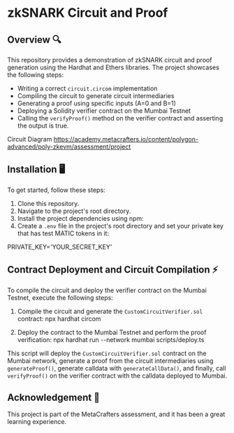# zkSNARK Circuit and Proof

## Overview 🔍

This repository provides a demonstration of zkSNARK circuit and proof generation using the Hardhat and Ethers libraries. The project showcases the following steps:

- Writing a correct `circuit.circom` implementation
- Compiling the circuit to generate circuit intermediaries
- Generating a proof using specific inputs (A=0 and B=1)
- Deploying a Solidity verifier contract on the Mumbai Testnet
- Calling the `verifyProof()` method on the verifier contract and asserting the output is true.

Circuit Diagram
https://academy.metacrafters.io/content/polygon-advanced/poly-zkevm/assessment/project

## Installation 🖥️

To get started, follow these steps:

1. Clone this repository.
2. Navigate to the project's root directory.
3. Install the project dependencies using npm:
4. Create a `.env` file in the project's root directory and set your private key that has test MATIC tokens in it:

PRIVATE_KEY='YOUR_SECRET_KEY'

## Contract Deployment and Circuit Compilation ⚡

To compile the circuit and deploy the verifier contract on the Mumbai Testnet, execute the following steps:

1. Compile the circuit and generate the `CustomCircuitVerifier.sol` contract:
npx hardhat circom


2. Deploy the contract to the Mumbai Testnet and perform the proof verification:
npx hardhat run --network mumbai scripts/deploy.ts


This script will deploy the `CustomCircuitVerifier.sol` contract on the Mumbai network, generate a proof from the circuit intermediaries using `generateProof()`, generate calldata with `generateCallData()`, and finally, call `verifyProof()` on the verifier contract with the calldata deployed to Mumbai.

## Acknowledgement 🌟

This project is part of the MetaCrafters assessment, and it has been a great learning experience.
